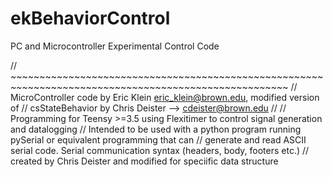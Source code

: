 # ekBehaviorControl
 PC and Microcontroller Experimental Control Code


// ~~~~~~~~~~~~~~~~~~~~~~~~~~~~~~~~~~~~~~~~~~~~~~~~~~~~~~~~~~~~~~~~~~~~~~~~~~~~~~~~~~~~~~~~~~~~~~~~~~~~~~
// MicroController code by Eric Klein eric_klein@brown.edu, modified version of 
// csStateBehavior by Chris Deister --> cdeister@brown.edu
// 
// Programming for Teensy >=3.5 using Flexitimer to control signal generation and datalogging
// Intended to be used with a python program running pySerial or equivalent programming that can
// generate and read ASCII serial code. Serial communication syntax (headers, body, footers etc.) 
// created by Chris Deister and modified for speciific data structure 
